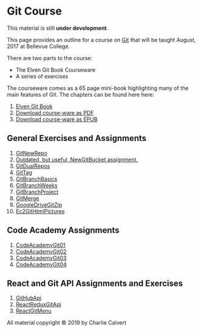 # Git Course

This material is still **under development**.

This page provides an outline for a course on [Git](https://git-scm.com/) that will be taught August, 2017 at Bellevue College.

There are two parts to the course:

- The Elven Git Book Courseware
- A series of exercises

The courseware comes as a 65 page mini-book highlighting many of the main features of Git. The chapters can be found here here:

1. [Elven Git Book](https://www.elvenware.com/git-guide/)
1. [Download course-ware as PDF][elf-git-pdf]
2. [Download course-ware as EPUB][elf-git-epub]

## General Exercises and Assignments

1. [GitNewRepo](https://www.elvenware.com/teach/assignments/GitNewRepo.html)
1. [Outdated, but useful, NewGitBucket assignment.][new-git-bucket]
1. [GitDualRepos](https://www.elvenware.com/teach/assignments/GitDualRepos.html)
1. [GitTag](https://www.elvenware.com/teach/assignments/GitTag.html)
1. [GitBranchBasics](https://www.elvenware.com/teach/assignments/GitBranchBasics.html)
1. [GitBranchWeeks](https://www.elvenware.com/teach/assignments/GitBranchWeeks.html)
1. [GitBranchProject](https://www.elvenware.com/teach/assignments/git/GitBranchProject.html)
1. [GitMerge](https://www.elvenware.com/teach/assignments/git/GitMerge.html)
1. [GoogleDriveGitZip](https://www.elvenware.com/teach/assignments/GoogleDriveGitZip.html)
1. [Ec2GitHtmlPictures](https://www.elvenware.com/teach/assignments/Ec2GitHtmlPictures.html)

## Code Academy Assignments

1. [CodeAcademyGit01](https://www.elvenware.com/teach/assignments/CodeAcademyGit01.html)
1. [CodeAcademyGit02](https://www.elvenware.com/teach/assignments/CodeAcademyGit02.html)
1. [CodeAcademyGit03](https://www.elvenware.com/teach/assignments/CodeAcademyGit03.html)
1. [CodeAcademyGit04](https://www.elvenware.com/teach/assignments/CodeAcademyGit04.html)

## React and Git API Assignments and Exercises

1. [GitHubApi](https://www.elvenware.com/teach/assignments/GitHubApi.html)
1. [ReactReduxGitApi](https://www.elvenware.com/teach/assignments/React/ReactReduxGitApi.html)
1. [ReactGitMenu](https://www.elvenware.com/teach/assignments/React/ReactGitMenu.html)

[new-git-bucket]: https://www.elvenware.com/teach/assignments/NewGitBucket.html
[elf-git-pdf]: https://drive.google.com/file/d/0B25UTAlOfPRGSlo0NGxSclVLbGs/view?usp=sharing
[elf-git-epub]: https://drive.google.com/file/d/0B25UTAlOfPRGTER5a2tuOG5Jd1E/view?usp=sharing

All material copyright &copy; 2019 by Charlie Calvert
